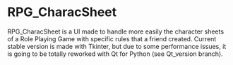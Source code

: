 # RPG_CharacSheet

RPG_CharacSheet is a UI made to handle more easily the character sheets of a Role Playing Game with specific rules that a friend created. Current stable version is made with Tkinter, but due to some performance issues, it is going to be totally reworked with Qt for Python (see Qt_version branch).
